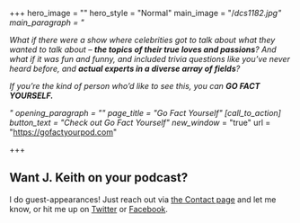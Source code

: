 +++
hero_image = ""
hero_style = "Normal"
main_image = "/_dcs1182.jpg"
main_paragraph = "<p>What if there were a show where celebrities got to talk about what they wanted to talk about – <strong>the topics of their true loves and passions</strong>? And what if it was fun and funny, and included trivia questions like you’ve never heard before, and <strong>actual experts in a diverse array of fields</strong>?</p><p>If you’re the kind of person who’d like to see this, you can <strong>GO FACT YOURSELF.</strong></p>"
opening_paragraph = ""
page_title = "Go Fact Yourself"
[call_to_action]
button_text = "Check out Go Fact Yourself"
new_window_ = "true"
url = "https://gofactyourpod.com"

+++
## Want J. Keith on your podcast?

I do guest-appearances! Just reach out via [the Contact page](/contact "Contact Page") and let me know, or hit me up on [Twitter](http://twitter.com/@j_keith "J. Keith on Twitter") or [Facebook](http://www.facebook.com/jkeithdotnet "J. Keith on Facebook").
